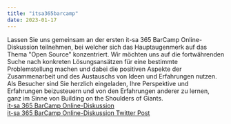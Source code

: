 ```yaml
---
title: "itsa365barcamp"
date: 2023-01-17
---  
```

Lassen Sie uns gemeinsam an der ersten it-sa 365 BarCamp Online-Diskussion teilnehmen, bei welcher sich das Hauptaugenmerk auf das Thema "Open Source" konzentriert. Wir möchten uns auf die fortwährenden Suche nach konkreten Lösungsansätzen für eine bestimmte Problemstellung machen und dabei die positiven Aspekte der Zusammenarbeit und des Austauschs von Ideen und Erfahrungen nutzen. Als Besucher sind Sie herzlich eingeladen, Ihre Perspektive und Erfahrungen beizusteuern und von den Erfahrungen anderer zu lernen, ganz im Sinne von Building on the Shoulders of Giants.  
[it-sa 365 BarCamp Online-Diskussion](https://www.linkedin.com/posts/gabrielkunzer_opensourcesoftware-itsa365-activity-7021177138749800450-s7Ay?utm_source=share&utm_medium=member_desktop)  
[it-sa 365 BarCamp Online-Diskussion Twitter Post](https://twitter.com/gabrielkunzer/status/1615416174107365389?s=20&t=T24qzSpHLu66iSYf3CHXAg)  

